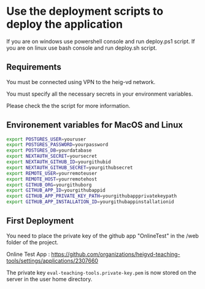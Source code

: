 # Use the deployment scripts to deploy the application
If you are on windows use powershell console and run deploy.ps1 script.
If you are on linux use bash console and run deploy.sh script.

## Requirements
You must be connected using VPN to the heig-vd network.

You must specify all the necessary secrets in your environment variables.

Please check the the script for more information.

## Environement variables for MacOS and Linux
```bash
export POSTGRES_USER=youruser
export POSTGRES_PASSWORD=yourpassword
export POSTGRES_DB=yourdatabase
export NEXTAUTH_SECRET=yoursecret
export NEXTAUTH_GITHUB_ID=yourgithubid
export NEXTAUTH_GITHUB_SECRET=yourgithubsecret
export REMOTE_USER=yourremoteuser
export REMOTE_HOST=yourremotehost
export GITHUB_ORG=yourgithuborg
export GITHUB_APP_ID=yourgithubappid
export GITHUB_APP_PRIVATE_KEY_PATH=yourgithubappprivatekeypath
export GITHUB_APP_INSTALLATION_ID=yourgithubappinstallationid
```

## First Deployment

You need to place the private key of the github app "OnlineTest" in the /web folder of the project.

Online Test App : https://github.com/organizations/heigvd-teaching-tools/settings/applications/2307660

The private key `eval-teaching-tools.private-key.pem` is now stored on the server in the user home directory.